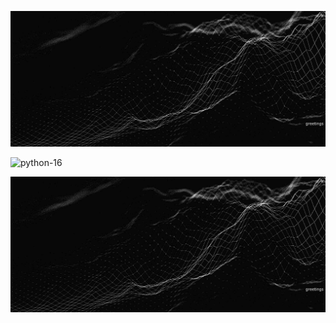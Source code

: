 [![background image](quantized_relief_adjusted.jpeg)](https://wallpaperaccess.com/black-digital)

![python-16](https://user-images.githubusercontent.com/79673051/137612668-3dfe2644-f1cd-459a-a49d-9b7d00b42ed2.png)

<img src=quantized_relief_adjusted.jpeg/>

<!--

[![name](link to image on GH)](link to your URL)

<img src="quantized_relief.jpeg" alt="drawing" height="200px" width="1000px"/>


**justineichelberger/justineichelberger** is a ✨ _special_ ✨ repository because its `README.md` (this file) appears on your GitHub profile.

Here are some ideas to get you started:

- 🔭 I’m currently working on ...
- 🌱 I’m currently learning ...
- 👯 I’m looking to collaborate on ...
- 🤔 I’m looking for help with ...
- 💬 Ask me about ...
- 📫 How to reach me: ...
- 😄 Pronouns: ...
- ⚡ Fun fact: ...


